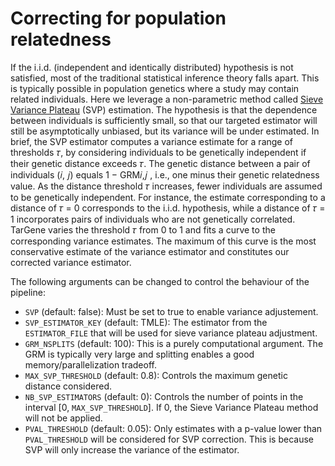 # Correcting for population relatedness

If the i.i.d. (independent and identically distributed) hypothesis is not satisfied, most of the traditional statistical inference theory falls apart. This is typically possible in population genetics where a study may contain related individuals. Here we leverage a non-parametric method called [Sieve Variance Plateau](https://biostats.bepress.com/ucbbiostat/paper322/) (SVP) estimation. The hypothesis is that the dependence between individuals is sufficiently small, so that our targeted estimator will still be asymptotically unbiased, but its variance will be under estimated.
In brief, the SVP estimator computes a variance estimate for a range of thresholds 𝜏, by considering individuals to be genetically independent if their genetic distance exceeds 𝜏. The genetic distance between a pair of individuals (𝑖, 𝑗) equals 1 − GRM𝑖,𝑗 , i.e., one minus their genetic relatedness value. As the distance threshold 𝜏 increases, fewer individuals are assumed to be genetically independent. For instance, the estimate corresponding to a distance of 𝜏 = 0 corresponds to the i.i.d. hypothesis, while a distance of 𝜏 = 1 incorporates pairs of individuals who are not genetically correlated. TarGene varies the threshold 𝜏 from 0 to 1 and fits a curve to the corresponding variance estimates. The maximum of this curve is the most conservative estimate of the variance estimator and constitutes our corrected variance estimator.

The following arguments can be changed to control the behaviour of the pipeline:

- `SVP` (default: false): Must be set to true to enable variance adjustement.
- `SVP_ESTIMATOR_KEY` (default: TMLE): The estimator from the `ESTIMATOR_FILE` that will be used for sieve variance plateau adjustment.
- `GRM_NSPLITS` (default: 100): This is a purely computational argument. The GRM is typically very large and splitting enables a good memory/parallelization tradeoff.
- `MAX_SVP_THRESHOLD` (default: 0.8): Controls the maximum genetic distance considered.
- `NB_SVP_ESTIMATORS` (default: 0): Controls the number of points in the interval [0, `MAX_SVP_THRESHOLD`]. If 0, the Sieve Variance Plateau method will not be applied.
- `PVAL_THRESHOLD` (default: 0.05): Only estimates with a p-value lower than `PVAL_THRESHOLD` will be considered for SVP correction. This is because SVP will only increase the variance of the estimator.
